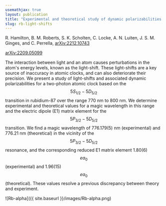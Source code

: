 ```yaml
---
usemathjax: true
layout: publication
title: "Experimental and theoretical study of dynamic polarizabilities in the 5S_1/2 - 5D_5/2 clock transition in rubidium-87 and determination of E1 matrix elements"
slug: rb-light-shifts
---
```


R. Hamilton, B. M. Roberts, S. K. Scholten, C. Locke, A. N. Luiten, J. S. M. Ginges, and C. Perrella, [arXiv:2212.10743](https://arxiv.org/abs/2212.10743)

[arXiv:2209.05099](https://arxiv.org/abs/2212.10743)

The interaction between light and an atom causes perturbations in the atom's energy levels, known as the light-shift. These light-shifts are a key source of inaccuracy in atomic clocks, and can also deteriorate their precision. We present a study of light-shifts and associated dynamic polarizabilities for a two-photon atomic clock based on the $$5S_{1/2}-5D_{5/2}$$ transition in rubidium-87 over the range 770 nm to 800 nm. We determine experimental and theoretical values for a magic wavelength in this range and the electric dipole (E1) matrix element for the $$5P_{3/2}-5D_{5/2}$$ transition. We find a magic wavelength of 776.179(5) nm (experimental) and 776.21 nm (theoretical) in the vicinity of the $$5P_{3/2}-5D_{5/2}$$ resonance, and the corresponding reduced E1 matrix element 1.80(6) $$ea_0$$ (experimental) and 1.96(15) $$ea_0$$ (theoretical). These values resolve a previous discrepancy between theory and experiment.

![Rb-alpha]({{ site.baseurl }}/images/Rb-alpha.png)
